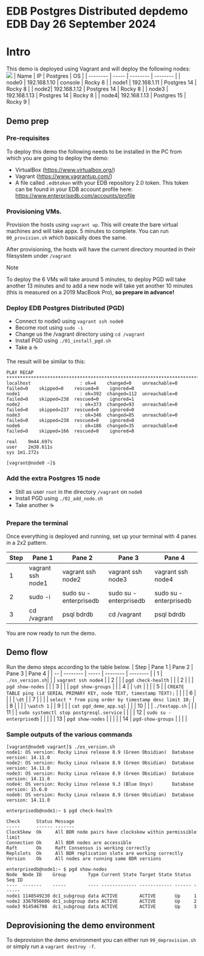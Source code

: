 # EDB Postgres Distributed depdemo EDB Day 26 September 2024
# Intro
This demo is deployed using Vagrant and will deploy the following nodes:
![](images/arch.png)
| Name | IP | Postgres | OS |
| -------- | ----- | -------- | -------- |
| node0 | 192.168.1.10 | console | Rocky 8 |
| node1 | 192.168.1.11 | Postgres 14 | Rocky 8 |
| node2| 192.168.1.12 | Postgres 14 | Rocky 8 |
| node3 | 192.168.1.13 | Postgres 14 | Rocky 8 |
| node4| 192.168.1.13 | Postgres 15 | Rocky 9 |

## Demo prep
### Pre-requisites
To deploy this demo the following needs to be installed in the PC from which you are going to deploy the demo:

- VirtualBox (https://www.virtualbox.org/)
- Vagrant (https://www.vagrantup.com/)
- A file called `.edbtoken` with your EDB repository 2.0 token. This token can be found in your EDB account profile here: https://www.enterprisedb.com/accounts/profile

### Provisioning VMs.
Provision the hosts using `vagrant up`. This will create the bare virtual machines and will take appx. 5 minutes to complete. You can run `00_provision.sh` which basically does the same.

After provisioning, the hosts will have the current directory mounted in their filesystem under `/vagrant`

> [!NOTE]  
> To deploy the 6 VMs will take around 5 minutes, to deploy PGD will take another 13 minutes and to add a new node will take yet another 10 minutes (this is measured on a 2019 MacBook Pro), **so prepare in advance!**

### Deploy EDB Postgres Distributed (PGD)
- Connect to node0 using `vagrant ssh node0`
- Become root using `sudo -i`
- Change us the /vagrant directory using `cd /vagrant`
- Install PGD using `./01_install_pgd.sh`
- Take a :coffee:

The result will be similar to this:
```
PLAY RECAP ***************************************************************************************************
localhost                  : ok=4    changed=0    unreachable=0    failed=0    skipped=0    rescued=0    ignored=0
node1                      : ok=392  changed=112  unreachable=0    failed=0    skipped=238  rescued=0    ignored=1
node2                      : ok=373  changed=93   unreachable=0    failed=0    skipped=237  rescued=0    ignored=0
node3                      : ok=346  changed=85   unreachable=0    failed=0    skipped=238  rescued=0    ignored=0
node6                      : ok=186  changed=35   unreachable=0    failed=0    skipped=166  rescued=0    ignored=0

real	9m44.697s
user	2m38.611s
sys	1m1.272s

[vagrant@node0 ~]$
```

### Add the extra Postgres 15 node
- Still as user `root` in the directory `/vagrant` on `node0`
- Install PGD using `./02_add_node.sh`
- Take another :coffee:

### Prepare the terminal
Once everything is deployed and running, set up your terminal with 4 panes in a 2x2 pattern.

| Step | Pane 1 | Pane 2 | Pane 3 | Pane 4 |
| -- | -------- | ----- | -------- | -------- |
| 1 | vagrant ssh node1 | vagrant ssh node2 | vagrant ssh node3 | vagrant ssh node4 |
| 2 | sudo -i | sudo su - enterprisedb | sudo su - enterprisedb |sudo su - enterprisedb |
| 3 | cd /vagrant | psql bdrdb | cd /vagrant | psql bdrdb |

You are now ready to run the demo.

## Demo flow
Run the demo steps according to the table below.
| Step | Pane 1 | Pane 2 | Pane 3 | Pane 4 |
| -- | -------- | ----- | -------- | -------- |
| 1 | `./os_version.sh`| | | `vagrant ssh node4` |
| 2 |  |  | `pgd check-health` |  |
| 2 |  |  | `pgd show-nodes` |  |
| 3 |  |  | `pgd show-groups` |  |
| 4 |  | `\dt` |  |  |
| 5 |  | `CREATE TABLE ping (id SERIAL PRIMARY KEY, node TEXT, timestamp TEXT);` |  |  |
| 6 |  |  |  | `\dt` |
| 7 |  |  |  | `select * from ping order by timestamp desc limit 10;` |
| 8 |  |  |  | `\watch 1` |
| 9 |  |  | `cat pgd_demo_app.sql` |  |
| 10 |  |  | `./testapp.sh` |  |
| 11 |  | `sudo systemctl stop postgresql.service` |  |  |
| 12 | `sudo su - enterprisedb` |  |  |  |
| 13 | `pgd show-nodes` |  |  |  |
| 14 | `pgd-show-groups` |  |  |  |

### Sample outputs of the various commands

```
[vagrant@node0 vagrant]$ ./os_version.sh
node1: OS version: Rocky Linux release 8.9 (Green Obsidian)	 Database version: 14.11.0
node2: OS version: Rocky Linux release 8.9 (Green Obsidian)	 Database version: 14.11.0
node3: OS version: Rocky Linux release 8.9 (Green Obsidian)	 Database version: 14.11.0
node4: OS version: Rocky Linux release 9.3 (Blue Onyx)       Database version: 15.6.0
node6: OS version: Rocky Linux release 8.9 (Green Obsidian)	 Database version: 14.11.0
```

```
enterprisedb@node1:~ $ pgd check-health

Check      Status Message
-----      ------ -------
ClockSkew  Ok     All BDR node pairs have clockskew within permissible limit
Connection Ok     All BDR nodes are accessible
Raft       Ok     Raft Consensus is working correctly
Replslots  Ok     All BDR replication slots are working correctly
Version    Ok     All nodes are running same BDR versions
```

```
enterprisedb@node1:~ $ pgd show-nodes
Node  Node ID    Group        Type Current State Target State Status Seq ID
----  -------    -----        ---- ------------- ------------ ------ ------
node1 1148549230 dc1_subgroup data ACTIVE        ACTIVE       Up     1
node2 3367056606 dc1_subgroup data ACTIVE        ACTIVE       Up     2
node3 914546798  dc1_subgroup data ACTIVE        ACTIVE       Up     3
```

## Deprovisioning the demo environment
To deprovision the demo environment you can either run `99_deprovision.sh` or simply run a `vagrant destroy -f`.